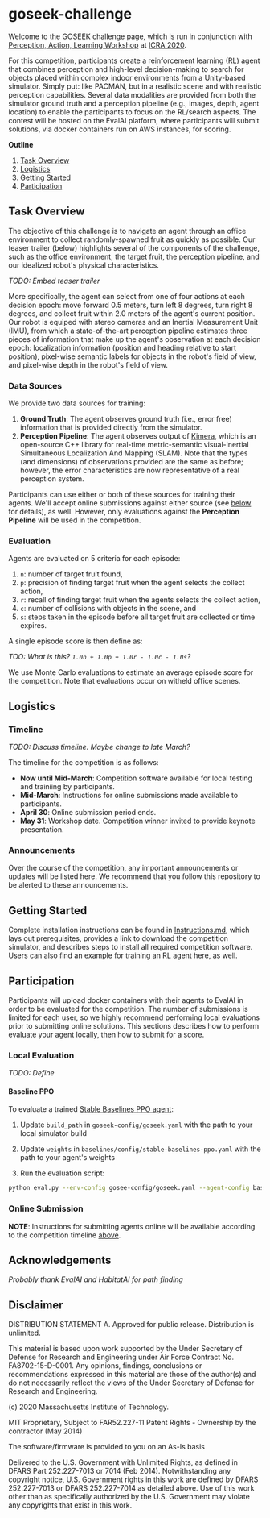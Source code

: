 # goseek-challenge

Welcome to the GOSEEK challenge page, which is run in conjunction with [Perception, Action, Learning Workshop](https://mit-spark.github.io/PAL-ICRA2020/) at [ICRA 2020](www.icra2020.org).

For this competition, participants create a reinforcement learning (RL) agent that combines perception and high-level decision-making to search for objects placed within complex indoor environments from a Unity-based simulator. 
Simply put: like PACMAN, but in a realistic scene and with realistic perception capabilities. 
Several data modalities are provided from both the simulator ground truth and a perception pipeline (e.g., images, depth, agent location) to enable the participants to focus on the RL/search aspects. 
The contest will be hosted on the EvalAI platform, where participants will submit solutions, via docker containers run on AWS instances, for scoring.

__Outline__
1. [Task Overview](#task-overview)
2. [Logistics](#logistics)
3. [Getting Started](#getting-started)
4. [Participation](#participation)

## Task Overview

The objective of this challenge is to navigate an agent through an office environment to collect randomly-spawned fruit as quickly as possible. 
Our teaser trailer (below) highlights several of the components of the challenge, such as the office environment, the target fruit, the perception pipeline, and our idealized robot's physical characteristics.

*TODO: Embed teaser trailer*

More specifically, the agent can select from one of four actions at each decision epoch: move forward 0.5 meters, turn left 8 degrees, turn right 8 degrees, and collect fruit within 2.0 meters of the agent's current position. 
Our robot is equiped with stereo cameras and an Inertial Measurement Unit (IMU), from which a state-of-the-art perception pipeline estimates three pieces of information that make up the agent's observation at each decision epoch: localization information (position and heading relative to start position), pixel-wise semantic labels for objects in the robot's field of view, and pixel-wise depth in the robot's field of view. 

### Data Sources

We provide two data sources for training:

1. __Ground Truth__: The agent observes ground truth (i.e., error free) information that is provided directly from the simulator.
2. __Perception Pipeline__: The agent observes output of [Kimera](http://web.mit.edu/sparklab/2019/10/13/Kimera__an_Open-Source_Library_for_Real-Time_Metric-Semantic_Localization_and_Mapping.html), which is an open-source C++ library for real-time metric-semantic visual-inertial Simultaneous Localization And Mapping (SLAM). 
Note that the types (and dimensions) of observations provided are the same as before; however, the error characteristics are now representative of a real perception system.

Participants can use either or both of these sources for training their agents. 
We'll accept online submissions against either source (see [below](#online-submission) for details), as well. 
However, only evaluations against the __Perception Pipeline__ will be used in the competition. 

### Evaluation

Agents are evaluated on 5 criteria for each episode:

1. `n`: number of target fruit found,
2. `p`: precision of finding target fruit when the agent selects the collect action,
3. `r`: recall of finding target fruit when the agents selects the collect action,
4. `c`: number of collisions with objects in the scene, and
5. `s`: steps taken in the episode before all target fruit are collected or time expires.

A single episode score is then define as:

*TOO: What is this? `1.0n + 1.0p + 1.0r - 1.0c - 1.0s`?*

We use Monte Carlo evaluations to estimate an average episode score for the competition. 
Note that evaluations occur on witheld office scenes.

## Logistics

### Timeline

*TODO: Discuss timeline. Maybe change to late March?*

The timeline for the competition is as follows:

- __Now until Mid-March__: Competition software available for local testing and trainiing by participants.
- __Mid-March__: Instructions for online submissions made available to participants.
- __April 30__: Online submission period ends.
- __May 31__: Workshop date. Competition winner invited to provide keynote presentation.

### Announcements

Over the course of the competition, any important announcements or updates will be listed here. 
We recommend that you follow this repository to be alerted to these announcements.

## Getting Started

Complete installation instructions can be found in [Instructions.md](Instructions.md), which lays out prerequisites, provides a link to download the competition simulator, and describes steps to install all required competition software. 
Users can also find an example for training an RL agent here, as well.

## Participation

Participants will upload docker containers with their agents to EvalAI in order to be evaluated for the competition. 
The number of submissions is limited for each user, so we highly recommend performing local evaluations prior to submitting online solutions. 
This sections describes how to perform evaluate your agent locally, then how to submit for a score.

### Local Evaluation

*TODO: Define*

#### Baseline PPO
To evaluate a trained [Stable Baselines PPO agent](https://github.mit.edu/TESS/tesse-gym/blob/master/notebooks/stable-baselines-ppo.ipynb):

1. Update `build_path` in `goseek-config/goseek.yaml` with the path to your local simulator build

2. Update `weights` in `baselines/config/stable-baselines-ppo.yaml` with the path to your agent's weights

3. Run the evaluation script:

```sh
python eval.py --env-config gosee-config/goseek.yaml --agent-config baselines/config/stable-baselines-ppo.yaml
```

### Online Submission

__NOTE__: Instructions for submitting agents online will be available according to the competition timeline [above](#timeline).

## Acknowledgements

*Probably thank EvalAI and HabitatAI for path finding*

## Disclaimer

DISTRIBUTION STATEMENT A. Approved for public release. Distribution is unlimited.

This material is based upon work supported by the Under Secretary of Defense for Research and Engineering under Air Force Contract No. FA8702-15-D-0001. Any opinions, findings, conclusions or recommendations expressed in this material are those of the author(s) and do not necessarily reflect the views of the Under Secretary of Defense for Research and Engineering.

(c) 2020 Massachusetts Institute of Technology.

MIT Proprietary, Subject to FAR52.227-11 Patent Rights - Ownership by the contractor (May 2014)

The software/firmware is provided to you on an As-Is basis

Delivered to the U.S. Government with Unlimited Rights, as defined in DFARS Part 252.227-7013 or 7014 (Feb 2014). Notwithstanding any copyright notice, U.S. Government rights in this work are defined by DFARS 252.227-7013 or DFARS 252.227-7014 as detailed above. Use of this work other than as specifically authorized by the U.S. Government may violate any copyrights that exist in this work.
